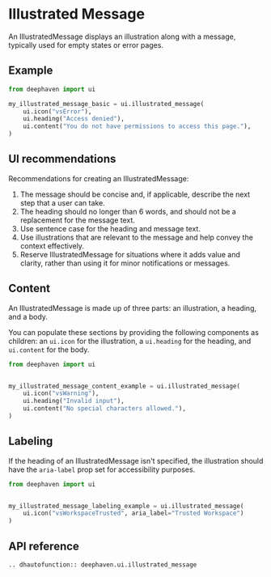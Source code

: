 # Illustrated Message

An IllustratedMessage displays an illustration along with a message, typically used for empty states or error pages.


## Example

```python
from deephaven import ui

my_illustrated_message_basic = ui.illustrated_message(
    ui.icon("vsError"),
    ui.heading("Access denied"),
    ui.content("You do not have permissions to access this page."),
)
```

## UI recommendations

Recommendations for creating an IllustratedMessage:

1. The message should be concise and, if applicable, describe the next step that a user can take.
2. The heading should no longer than 6 words, and should not be a replacement for the message text.
2. Use sentence case for the heading and message text.
3. Use illustrations that are relevant to the message and help convey the context effectively.
4. Reserve IllustratedMessage for situations where it adds value and clarity, rather than using it for minor notifications or messages.

## Content

An IllustratedMessage is made up of three parts: an illustration, a heading, and a body. 

You can populate these sections by providing the following components as children: an `ui.icon` for the illustration, a `ui.heading` for the heading, and `ui.content` for the body.

```python
from deephaven import ui


my_illustrated_message_content_example = ui.illustrated_message(
    ui.icon("vsWarning"),
    ui.heading("Invalid input"),
    ui.content("No special characters allowed."),
)
```

## Labeling

If the heading of an IllustratedMessage isn't specified, the illustration should have the `aria-label` prop set for accessibility purposes.

```python
from deephaven import ui


my_illustrated_message_labeling_example = ui.illustrated_message(
    ui.icon("vsWorkspaceTrusted", aria_label="Trusted Workspace")
)
```


## API reference

```{eval-rst}
.. dhautofunction:: deephaven.ui.illustrated_message
```
